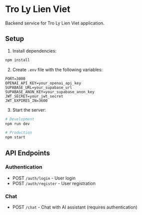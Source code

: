 # Tro Ly Lien Viet

Backend service for Tro Ly Lien Viet application.

## Setup

1. Install dependencies:
```bash
npm install
```

2. Create `.env` file with the following variables:
```env
PORT=3000
OPENAI_API_KEY=your_openai_api_key
SUPABASE_URL=your_supabase_url
SUPABASE_ANON_KEY=your_supabase_anon_key
JWT_SECRET=your_jwt_secret
JWT_EXPIRES_IN=3600
```

3. Start the server:
```bash
# Development
npm run dev

# Production
npm start
```

## API Endpoints

### Authentication
- POST `/auth/login` - User login
- POST `/auth/register` - User registration

### Chat
- POST `/chat` - Chat with AI assistant (requires authentication) 